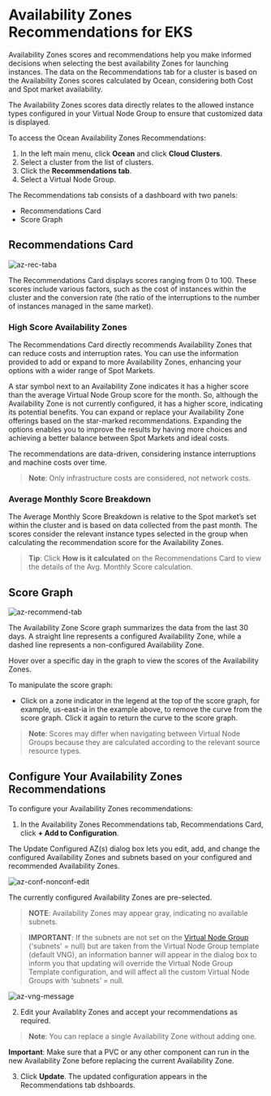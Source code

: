 <meta name=“robots” content=“noindex”>

#  Availability Zones Recommendations for EKS
Availability Zones scores and recommendations help you make informed decisions when selecting the best availability Zones for launching instances. The data on the Recommendations tab for a cluster is based on the Availability Zones scores calculated by Ocean, considering both Cost and Spot market availability. 

The Availability Zones scores data directly relates to the allowed instance types configured in your Virtual Node Group to ensure that customized data is displayed.

To access the Ocean Availability Zones Recommendations:

1.  In the left main menu, click **Ocean** and click **Cloud Clusters**.
2.  Select a cluster from the list of clusters.
3.  Click the **Recommendations tab**.
4.  Select a Virtual Node Group.

The Recommendations tab consists of a dashboard with two panels:
*  Recommendations Card
*  Score Graph 

##  Recommendations Card

![az-rec-taba](https://github.com/spotinst/help/assets/159915991/7e1d2fd2-8c14-4814-a3ee-651866762592)

The Recommendations Card displays scores ranging from 0 to 100. These scores include various factors, such as the cost of instances within the cluster and the conversion rate (the ratio of the interruptions to the number of instances managed in the same market).

###  High Score Availability Zones

The Recommendations Card directly recommends Availability Zones that can reduce costs and interruption rates. You can use the information provided to add or expand to more Availability Zones, enhancing your options with a wider range of Spot Markets.

A star symbol next to an Availability Zone indicates it has a higher score than the average Virtual Node Group score for the month. So, although the Availability Zone is not currently configured, it has a higher score, indicating its potential benefits. You can expand or replace your Availability Zone offerings based on the star-marked recommendations. Expanding the options enables you to improve the results by having more choices and achieving a better balance between Spot Markets and ideal costs.

The recommendations are data-driven, considering instance interruptions and machine costs over time.

>**Note**: Only infrastructure costs are considered, not network costs.

###  Average Monthly Score Breakdown

The Average Monthly Score Breakdown is relative to the Spot market’s set within the cluster and is based on data collected from the past month. The scores consider the relevant instance types selected in the group when calculating the recommendation score for the Availability Zones.

>**Tip**: Click **How is it calculated** on the Recommendations Card to view the details of the Avg. Monthly Score calculation.

##  Score Graph

![az-recommend-tab](https://github.com/spotinst/help/assets/159915991/0e761f12-135d-415c-8c91-eb131d212696)

The Availability Zone Score graph summarizes the data from the last 30 days. A straight line represents a configured Availability Zone, while a dashed line represents a non-configured Availability Zone. 

Hover over a specific day in the graph to view the scores of the Availability Zones.

To manipulate the score graph:

*  Click on a zone indicator in the legend at the top of the score graph, for example, us-east-ia  in the example above, to remove the curve from the score graph. Click it again to return the curve to the score graph. 

>**Note**: Scores may differ when navigating between Virtual Node Groups because they are calculated according to the relevant source resource types.

##  Configure Your Availability Zones Recommendations

To configure your Availability Zones recommendations:

1.  In the Availability Zones Recommendations tab, Recommendations Card, click **+ Add to Configuration**.

The Update Configured AZ(s) dialog box lets you edit, add, and change the configured Availability Zones and subnets based on your configured and recommended Availability Zones.

![az-conf-nonconf-edit](https://github.com/spotinst/help/assets/159915991/34f49210-a6fb-4ae4-8d75-edf46c71684e)

The currently configured Availability Zones are pre-selected.

>**NOTE**: Availability Zones may appear gray, indicating no available subnets.

>**IMPORTANT**: If the subnets are not set on the [Virtual Node Group](https://docs.spot.io/ocean/tutorials/manage-virtual-node-groups) ('subnets' = null) but are taken from the Virtual Node Group template (default VNG), an information banner will appear in the dialog box to inform you that updating will override the Virtual Node Group Template configuration, and will affect all the custom Virtual Node Groups with ‘subnets’ = null.

![az-vng-message](https://github.com/spotinst/help/assets/159915991/b51b8833-cb28-40ed-8df4-090558487d7a)

2.  Edit your Availablity Zones and accept your recommendations as required.

>**Note**: You can replace a single Availability Zone without adding one.

**Important**:   Make sure that a PVC or any other component can run in the new Availability Zone before replacing the current Availability Zone.

3.  Click **Update**. The updated configuration appears in the Recommendations tab dshboards.




